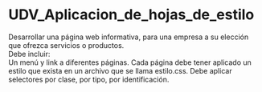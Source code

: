 # UDV_Aplicacion_de_hojas_de_estilo
Desarrollar una página web informativa, para una empresa a su elección que ofrezca servicios o productos.  
Debe incluir:      
Un menú y link a diferentes páginas. 
Cada página debe tener aplicado un estilo que exista en un archivo que se llama estilo.css.
Debe aplicar selectores por clase, por tipo, por identificación.
